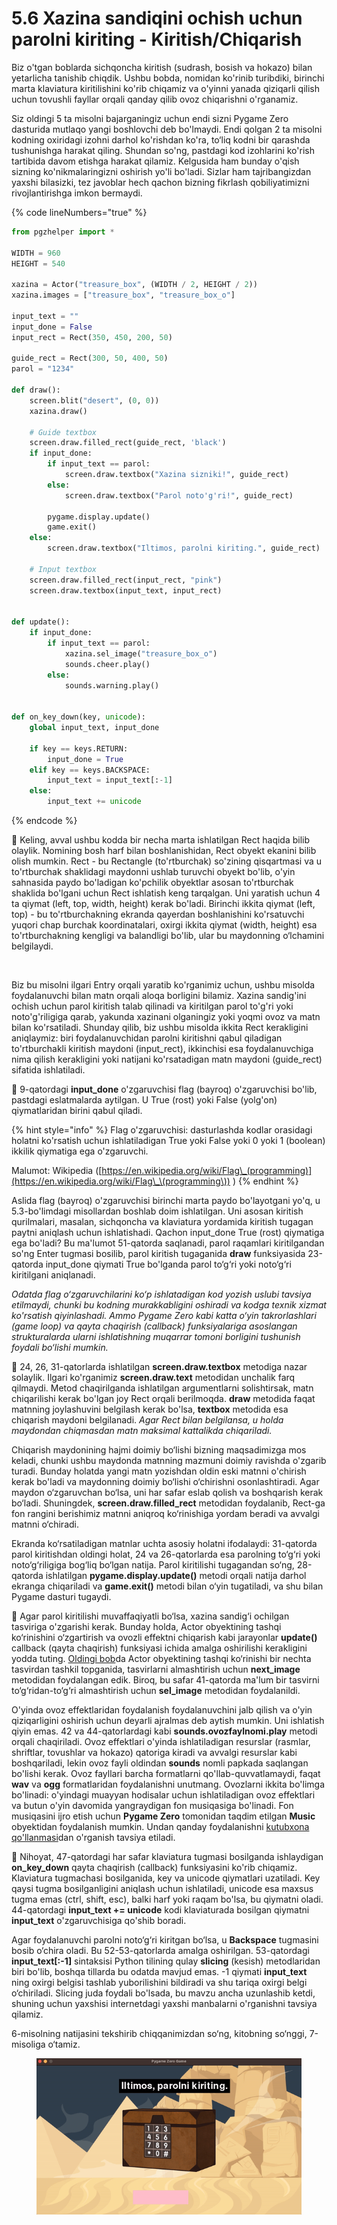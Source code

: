# 5.6 Xazina sandiqini ochish uchun parolni kiriting - Kiritish/Chiqarish

Biz o'tgan boblarda sichqoncha kiritish (sudrash, bosish va hokazo) bilan yetarlicha tanishib chiqdik. Ushbu bobda, nomidan ko'rinib turibdiki, birinchi marta klaviatura kiritilishini ko'rib chiqamiz va o'yinni yanada qiziqarli qilish uchun tovushli fayllar orqali qanday qilib ovoz chiqarishni o'rganamiz.

Siz oldingi 5 ta misolni bajarganingiz uchun endi sizni Pygame Zero dasturida mutlaqo yangi boshlovchi deb bo'lmaydi. Endi qolgan 2 ta misolni kodning oxiridagi izohni darhol ko'rishdan ko'ra, to‘liq kodni bir qarashda tushunishga harakat qiling. Shundan so'ng, pastdagi kod izohlarini ko'rish tartibida davom etishga harakat qilamiz. Kelgusida ham bunday o'qish sizning ko'nikmalaringizni oshirish yo'li bo'ladi. Sizlar ham tajribangizdan yaxshi bilasizki, tez javoblar hech qachon bizning fikrlash qobiliyatimizni rivojlantirishga imkon bermaydi.

{% code lineNumbers="true" %}
```python
from pgzhelper import *

WIDTH = 960
HEIGHT = 540

xazina = Actor("treasure_box", (WIDTH / 2, HEIGHT / 2))
xazina.images = ["treasure_box", "treasure_box_o"]

input_text = ""
input_done = False
input_rect = Rect(350, 450, 200, 50)

guide_rect = Rect(300, 50, 400, 50)
parol = "1234"

def draw():
    screen.blit("desert", (0, 0))
    xazina.draw()

    # Guide textbox
    screen.draw.filled_rect(guide_rect, 'black')
    if input_done:
        if input_text == parol:
            screen.draw.textbox("Xazina sizniki!", guide_rect)
        else:
            screen.draw.textbox("Parol noto'g'ri!", guide_rect)

        pygame.display.update()
        game.exit()
    else:
        screen.draw.textbox("Iltimos, parolni kiriting.", guide_rect)

    # Input textbox
    screen.draw.filled_rect(input_rect, "pink")
    screen.draw.textbox(input_text, input_rect)


def update():
    if input_done:
        if input_text == parol:
            xazina.sel_image("treasure_box_o")
            sounds.cheer.play()
        else:
            sounds.warning.play()


def on_key_down(key, unicode):
    global input_text, input_done

    if key == keys.RETURN:
        input_done = True
    elif key == keys.BACKSPACE:
        input_text = input_text[:-1]
    else:
        input_text += unicode
```
{% endcode %}

🔢 Keling, avval ushbu kodda bir necha marta ishlatilgan Rect haqida bilib olaylik. Nomining bosh harf bilan boshlanishidan, Rect obyekt ekanini bilib olish mumkin. Rect - bu Rectangle (to'rtburchak) so'zining qisqartmasi va u to'rtburchak shaklidagi maydonni ushlab turuvchi obyekt bo'lib, o'yin sahnasida paydo bo'ladigan ko'pchilik obyektlar asosan to'rtburchak shaklida bo'lgani uchun Rect ishlatish keng tarqalgan. Uni yaratish uchun 4 ta qiymat (left, top, width, height) kerak bo'ladi. Birinchi ikkita qiymat (left, top) - bu to'rtburchakning ekranda qayerdan boshlanishini ko'rsatuvchi yuqori chap burchak koordinatalari, oxirgi ikkita qiymat (width, height) esa to'rtburchakning kengligi va balandligi bo'lib, ular bu maydonning o‘lchamini belgilaydi.

<figure><img src="../.gitbook/assets/image (3).avif" alt="" width="375"><figcaption></figcaption></figure>

Biz bu misolni ilgari Entry orqali yaratib ko'rganimiz uchun, ushbu misolda foydalanuvchi bilan matn orqali aloqa borligini bilamiz. Xazina sandig'ini ochish uchun parol kiritish talab qilinadi va kiritilgan parol to'g'ri yoki noto'g'riligiga qarab, yakunda xazinani olganingiz yoki yoqmi ovoz va matn bilan ko'rsatiladi. Shunday qilib, biz ushbu misolda ikkita Rect kerakligini aniqlaymiz: biri foydalanuvchidan parolni kiritishni qabul qiladigan to'rtburchakli kiritish maydoni (input\_rect), ikkinchisi esa foydalanuvchiga nima qilish kerakligini yoki natijani ko'rsatadigan matn maydoni (guide\_rect) sifatida ishlatiladi.

🔢 9-qatordagi **input\_done** o'zgaruvchisi flag (bayroq) o'zgaruvchisi bo'lib, pastdagi eslatmalarda aytilgan. U True (rost) yoki False (yolg'on) qiymatlaridan birini qabul qiladi.

{% hint style="info" %}
Flag o'zgaruvchisi: dasturlashda kodlar orasidagi holatni ko'rsatish uchun ishlatiladigan True yoki False yoki 0 yoki 1 (boolean) ikkilik qiymatiga ega o'zgaruvchi.

Malumot: Wikipedia ([https://en.wikipedia.org/wiki/Flag\_(programming)](https://en.wikipedia.org/wiki/Flag\_\(programming\)) )
{% endhint %}

Aslida flag (bayroq) o'zgaruvchisi birinchi marta paydo bo'layotgani yo'q, u 5.3-bo'limdagi misollardan boshlab doim ishlatilgan. Uni asosan kiritish qurilmalari, masalan, sichqoncha va klaviatura yordamida kiritish tugagan paytni aniqlash uchun ishlatishadi. Qachon input\_done True (rost) qiymatiga ega bo'ladi? Bu ma'lumot 51-qatorda saqlanadi, parol raqamlari kiritilgandan so'ng Enter tugmasi bosilib, parol kiritish tugaganida **draw** funksiyasida 23-qatorda input\_done qiymati True bo'lganda parol to‘g‘ri yoki noto‘g‘ri kiritilgani aniqlanadi.

_Odatda flag o‘zgaruvchilarini ko‘p ishlatadigan kod yozish uslubi tavsiya etilmaydi, chunki bu kodning murakkabligini oshiradi va kodga texnik xizmat ko'rsatish qiyinlashadi. Ammo Pygame Zero kabi katta o‘yin takrorlashlari (game loop) va qayta chaqirish (callback) funksiyalariga asoslangan strukturalarda ularni ishlatishning muqarrar tomoni borligini tushunish foydali bo‘lishi mumkin._

🔢 24, 26, 31-qatorlarda ishlatilgan **screen.draw.textbox** metodiga nazar solaylik. Ilgari ko'rganimiz **screen.draw.text** metodidan unchalik farq qilmaydi. Metod chaqirilganda ishlatilgan argumentlarni solishtirsak, matn chiqarilishi kerak bo'lgan joy Rect orqali berilmoqda. **draw** metodida faqat matnning joylashuvini belgilash kerak bo'lsa, **textbox** metodida esa chiqarish maydoni belgilanadi. _Agar Rect bilan belgilansa, u holda maydondan chiqmasdan matn maksimal kattalikda chiqariladi._

Chiqarish maydonining hajmi doimiy bo‘lishi bizning maqsadimizga mos keladi, chunki ushbu maydonda matnning mazmuni doimiy ravishda o'zgarib turadi. Bunday holatda yangi matn yozishdan oldin eski matnni o'chirish kerak bo'ladi va maydonning doimiy bo‘lishi o‘chirishni osonlashtiradi. Agar maydon o‘zgaruvchan bo‘lsa, uni har safar eslab qolish va boshqarish kerak bo‘ladi. Shuningdek, **screen.draw.filled\_rect** metodidan foydalanib, Rect-ga fon rangini berishimiz matnni aniqroq ko‘rinishiga yordam beradi va avvalgi matnni o‘chiradi.

Ekranda ko‘rsatiladigan matnlar uchta asosiy holatni ifodalaydi: 31-qatorda parol kiritishdan oldingi holat, 24 va 26-qatorlarda esa parolning to‘g‘ri yoki noto‘g‘riligiga bog‘liq bo‘lgan natija. Parol kiritilishi tugagandan so‘ng, 28-qatorda ishlatilgan **pygame.display.update()** metodi orqali natija darhol ekranga chiqariladi va **game.exit()** metodi bilan o‘yin tugatiladi, va shu bilan Pygame dasturi tugaydi.

🔢 Agar parol kiritilishi muvaffaqiyatli bo‘lsa, xazina sandig‘i ochilgan tasviriga o'zgarishi kerak. Bunday holda, Actor obyektining tashqi ko‘rinishini o‘zgartirish va ovozli effektni chiqarish kabi jarayonlar **update()** callback (qayta chaqirish) funksiyasi ichida amalga oshirilishi kerakligini yodda tuting. [Oldingi bob](5.5-sakrashni-sanash.md)da Actor obyektining tashqi ko‘rinishi bir nechta tasvirdan tashkil topganida, tasvirlarni almashtirish uchun **next\_image** metodidan foydalangan edik. Biroq, bu safar 41-qatorda ma'lum bir tasvirni to‘g‘ridan-to‘g‘ri almashtirish uchun **sel\_image** metodidan foydalanildi.

O'yinda ovoz effektlaridan foydalanish foydalanuvchini jalb qilish va o'yin qiziqarligini oshirish uchun deyarli ajralmas deb aytish mumkin. Uni ishlatish qiyin emas. 42 va 44-qatorlardagi kabi **sounds.ovozfaylnomi.play** metodi orqali chaqiriladi. Ovoz effektlari o'yinda ishlatiladigan resurslar (rasmlar, shriftlar, tovushlar va hokazo) qatoriga kiradi va avvalgi resurslar kabi boshqariladi, lekin ovoz fayli oldindan **sounds** nomli papkada saqlangan bo'lishi kerak. Ovoz fayllari barcha formatlarni qo'llab-quvvatlamaydi, faqat **wav** va **ogg** formatlaridan foydalanishni unutmang. Ovozlarni ikkita bo'limga bo'linadi: o'yindagi muayyan hodisalar uchun ishlatiladigan ovoz effektlari va butun o'yin davomida yangraydigan fon musiqasiga bo'linadi. Fon musiqasini ijro etish uchun **Pygame Zero** tomonidan taqdim etilgan **Music** obyektidan foydalanish mumkin. Undan qanday foydalanishni [kutubxona qo'llanmasi](https://pygame-zero.readthedocs.io/en/stable/builtins.html#music)dan o'rganish tavsiya etiladi.

🔢 Nihoyat, 47-qatordagi har safar klaviatura tugmasi bosilganda ishlaydigan **on\_key\_down** qayta chaqirish (callback) funksiyasini ko'rib chiqamiz. Klaviatura tugmachasi bosilganida, key va unicode qiymatlari uzatiladi. Key qaysi tugma bosilganligini aniqlash uchun ishlatiladi, unicode esa maxsus tugma emas (ctrl, shift, esc), balki harf yoki raqam bo'lsa, bu qiymatni oladi. 44-qatordagi **input\_text += unicode** kodi klaviaturada bosilgan qiymatni **input\_text** o'zgaruvchisiga qo'shib boradi.

Agar foydalanuvchi parolni noto‘g‘ri kiritgan bo‘lsa, u **Backspace** tugmasini bosib o‘chira oladi. Bu 52-53-qatorlarda amalga oshirilgan. 53-qatordagi **input\_text\[:-1]** sintaksisi Python tilining qulay **slicing** (kesish) metodlaridan biri bo'lib, boshqa tillarda bu odatda mavjud emas. -1 qiymati **input\_text** ning oxirgi belgisi tashlab yuborilishini bildiradi va shu tariqa oxirgi belgi o‘chiriladi. Slicing juda foydali bo'lsada, bu mavzu ancha uzunlashib ketdi, shuning uchun yaxshisi internetdagi yaxshi manbalarni o'rganishni tavsiya qilamiz.

6-misolning natijasini tekshirib chiqqanimizdan so‘ng, kitobning so‘nggi, 7-misoliga o‘tamiz.

<figure><img src="../.gitbook/assets/ezgif-6-731cb19a92.gif" alt=""><figcaption></figcaption></figure>
